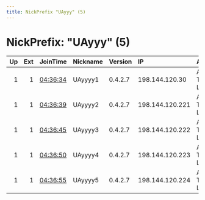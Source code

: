 ```yaml
---
title: NickPrefix "UAyyy" (5)
---
```


# NickPrefix: "UAyyy" (5)

|   Up |   Ext | JoinTime                                                                                            | Nickname   | Version   | IP              | AS                     | CC   |   ORp |   Dirp | OS    | Contact          |   eFamMembers |
|-----:|------:|:----------------------------------------------------------------------------------------------------|:-----------|:----------|:----------------|:-----------------------|:-----|------:|-------:|:------|:-----------------|--------------:|
|    1 |     1 | [04:36:34](https://metrics.torproject.org/rs.html#details/18E9B9EF2D6BD6DEBB0F6A443CB195E041389398) | UAyyyy1    | 0.4.2.7   | 198.144.120.30  | Amarutu Technology Ltd | bz   |  9001 |     80 | Linux | hfj at ru dot de |             6 |
|    1 |     1 | [04:36:39](https://metrics.torproject.org/rs.html#details/15FD9187ED210CDE1AD40475D305A9137F0F5959) | UAyyyy2    | 0.4.2.7   | 198.144.120.221 | Amarutu Technology Ltd | bz   |  9001 |     80 | Linux | hfj at ru dot de |             6 |
|    1 |     1 | [04:36:45](https://metrics.torproject.org/rs.html#details/5D723408040C3EB7C8A75FAA8232690DA8BEA1DF) | UAyyyy3    | 0.4.2.7   | 198.144.120.222 | Amarutu Technology Ltd | bz   |  9001 |     80 | Linux | hfj at ru dot de |             6 |
|    1 |     1 | [04:36:50](https://metrics.torproject.org/rs.html#details/C10649F04B9ACCCA6A6B46258A99D48D67DF6A64) | UAyyyy4    | 0.4.2.7   | 198.144.120.223 | Amarutu Technology Ltd | bz   |  9001 |     80 | Linux | hfj at ru dot de |             6 |
|    1 |     1 | [04:36:55](https://metrics.torproject.org/rs.html#details/A2415E2FEF1972055EC0CBDF688717DF4C453AED) | UAyyyy5    | 0.4.2.7   | 198.144.120.224 | Amarutu Technology Ltd | bz   |  9001 |     80 | Linux | hfj at ru dot de |             6 |
